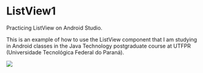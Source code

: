 # ListView1
Practicing ListView on Android Studio.

This is an example of how to use the ListView component that I am studying in Android classes in the Java Technology postgraduate course at UTFPR (Universidade Tecnológica Federal do Paraná).

<img src="https://github.com/hbakergo/ListView1/issues/1#issue-1134969380.png">

